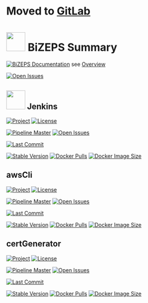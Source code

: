 # Moved to [GitLab](https://gitlab.com/bi_zeps/jenkins)

# <img src="https://gitlab.com/bi_zeps/_doc/-/raw/master/logos/BiZEPS_Logo_small.jpg" height="50"/> BiZEPS Summary
[![BiZEPS Documentation](https://badgen.net/badge/Documentation/bizeps/orange?icon=gitlab)](https://gitlab.com/bi_zeps/_doc/-/blob/master/overview.md)
see [Overview](https://gitlab.com/bi_zeps/_doc/-/blob/master/overview.md)

[![Open Issues](https://img.shields.io/badge/dynamic/json?color=yellow&logo=gitlab&label=open%20issues&query=%24.statistics.counts.opened&url=https%3A%2F%2Fgitlab.com%2Fapi%2Fv4%2Fgroups%2F7510475%2Fissues_statistics)](https://gitlab.com/groups/bi_zeps/-/issues)

## <img src="https://assets.gitlab-static.net/uploads/-/system/project/avatar/17864060/jenkins.png" height="50" /> Jenkins
<!--
${PROJECT_NAME}=Jenkins
${PROJECT_NAME_LINK}=jenkins
${PROJECT_PATH}=bi_zeps/jenkins
${PROJECT_ID}=17864060
${IMAGE_NAME}=bizeps/jenkins
-->
[![Project](https://badgen.net/badge/project/Jenkins/orange?icon=gitlab)](https://gitlab.com/bi_zeps/jenkins/-/blob/master/README.md#jenkins)
[![License](https://img.shields.io/badge/dynamic/json?color=orange&label=license&query=%24.license.name&url=https%3A%2F%2Fgitlab.com%2Fapi%2Fv4%2Fprojects%2F17864060%3Flicense%3Dtrue)](https://gitlab.com/bi_zeps/jenkins/-/blob/master/LICENSE)

[![Pipeline Master](https://img.shields.io/gitlab/pipeline/bi_zeps/jenkins/master?label=master&logo=gitlab)](https://gitlab.com/bi_zeps/jenkins)
[![Open Issues](https://img.shields.io/badge/dynamic/json?color=yellow&logo=gitlab&label=open%20issues&query=%24.statistics.counts.opened&url=https%3A%2F%2Fgitlab.com%2Fapi%2Fv4%2Fprojects%2F17864060%2Fissues_statistics)](https://gitlab.com/bi_zeps/jenkins/-/issues)

[![Last Commit](https://img.shields.io/badge/dynamic/json?color=green&logo=gitlab&label=last%20commit&query=%24[:1].committed_date&url=https%3A%2F%2Fgitlab.com%2Fapi%2Fv4%2Fprojects%2F17864060%2Frepository%2Fcommits%3Fbranch%3Dmaster)](https://gitlab.com/bi_zeps/jenkins/-/commits/master)

[![Stable Version](https://img.shields.io/docker/v/bizeps/jenkins/stable?color=informational&label=stable&logo=docker)](https://gitlab.com/bi_zeps/jenkins/-/blob/master/CHANGELOG.md#jenkins)
[![Docker Pulls](https://badgen.net/docker/pulls/bizeps/jenkins?icon=docker&label=pulls)](https://hub.docker.com/r/bizeps/jenkins)
[![Docker Image Size](https://badgen.net/docker/size/bizeps/jenkins/stable?icon=docker&label=size)](https://hub.docker.com/r/bizeps/jenkins)

## awsCli
<!--
${PROJECT_NAME}=awsCli
${PROJECT_NAME_LINK}=awscli
${PROJECT_PATH}=bi_zeps/utils
${PROJECT_ID}=18136148
${IMAGE_NAME}=bizeps/awscli
-->
[![Project](https://badgen.net/badge/project/awsCli/orange?icon=gitlab)](https://gitlab.com/bi_zeps/utils/-/blob/master/README.md#awscli)
[![License](https://img.shields.io/badge/dynamic/json?color=orange&label=license&query=%24.license.name&url=https%3A%2F%2Fgitlab.com%2Fapi%2Fv4%2Fprojects%2F18136148%3Flicense%3Dtrue)](https://gitlab.com/bi_zeps/utils/-/blob/master/LICENSE)

[![Pipeline Master](https://img.shields.io/gitlab/pipeline/bi_zeps/utils/master?label=master&logo=gitlab)](https://gitlab.com/bi_zeps/utils)
[![Open Issues](https://img.shields.io/badge/dynamic/json?color=yellow&logo=gitlab&label=open%20issues&query=%24.statistics.counts.opened&url=https%3A%2F%2Fgitlab.com%2Fapi%2Fv4%2Fprojects%2F18136148%2Fissues_statistics)](https://gitlab.com/bi_zeps/utils/-/issues)

[![Last Commit](https://img.shields.io/badge/dynamic/json?color=green&logo=gitlab&label=last%20commit&query=%24[:1].committed_date&url=https%3A%2F%2Fgitlab.com%2Fapi%2Fv4%2Fprojects%2F18136148%2Frepository%2Fcommits%3Fbranch%3Dmaster)](https://gitlab.com/bi_zeps/utils/-/commits/master)

[![Stable Version](https://img.shields.io/docker/v/bizeps/awscli/stable?color=informational&label=stable&logo=docker)](https://gitlab.com/bi_zeps/utils/-/blob/master/CHANGELOG.md#awscli)
[![Docker Pulls](https://badgen.net/docker/pulls/bizeps/awscli?icon=docker&label=pulls)](https://hub.docker.com/r/bizeps/awscli)
[![Docker Image Size](https://badgen.net/docker/size/bizeps/awscli/stable?icon=docker&label=size)](https://hub.docker.com/r/bizeps/awscli)

## certGenerator
<!--
${PROJECT_NAME}=certGenerator
${PROJECT_NAME_LINK}=certgenerator
${PROJECT_PATH}=bi_zeps/utils
${PROJECT_ID}=18136148
${IMAGE_NAME}=bizeps/certgenerator
-->
[![Project](https://badgen.net/badge/project/certGenerator/orange?icon=gitlab)](https://gitlab.com/bi_zeps/utils/-/blob/master/README.md#certgenerator)
[![License](https://img.shields.io/badge/dynamic/json?color=orange&label=license&query=%24.license.name&url=https%3A%2F%2Fgitlab.com%2Fapi%2Fv4%2Fprojects%2F18136148%3Flicense%3Dtrue)](https://gitlab.com/bi_zeps/utils/-/blob/master/LICENSE)

[![Pipeline Master](https://img.shields.io/gitlab/pipeline/bi_zeps/utils/master?label=master&logo=gitlab)](https://gitlab.com/bi_zeps/utils)
[![Open Issues](https://img.shields.io/badge/dynamic/json?color=yellow&logo=gitlab&label=open%20issues&query=%24.statistics.counts.opened&url=https%3A%2F%2Fgitlab.com%2Fapi%2Fv4%2Fprojects%2F18136148%2Fissues_statistics)](https://gitlab.com/bi_zeps/utils/-/issues)

[![Last Commit](https://img.shields.io/badge/dynamic/json?color=green&logo=gitlab&label=last%20commit&query=%24[:1].committed_date&url=https%3A%2F%2Fgitlab.com%2Fapi%2Fv4%2Fprojects%2F18136148%2Frepository%2Fcommits%3Fbranch%3Dmaster)](https://gitlab.com/bi_zeps/utils/-/commits/master)

[![Stable Version](https://img.shields.io/docker/v/bizeps/certgenerator/stable?color=informational&label=stable&logo=docker)](https://gitlab.com/bi_zeps/utils/-/blob/master/CHANGELOG.md#certgenerator)
[![Docker Pulls](https://badgen.net/docker/pulls/bizeps/certgenerator?icon=docker&label=pulls)](https://hub.docker.com/r/bizeps/certgenerator)
[![Docker Image Size](https://badgen.net/docker/size/bizeps/certgenerator/stable?icon=docker&label=size)](https://hub.docker.com/r/bizeps/certgenerator)
